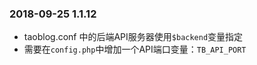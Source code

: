 ### 2018-09-25 1.1.12

- taoblog.conf 中的后端API服务器使用`$backend`变量指定
- 需要在`config.php`中增加一个API端口变量：`TB_API_PORT`

